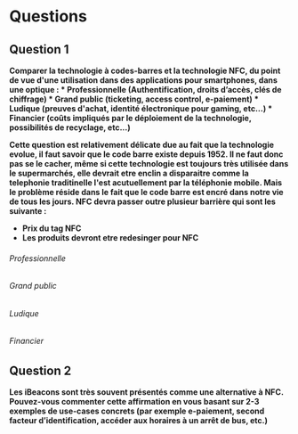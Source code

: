 
# Questions
##  Question 1
<strong>
Comparer la technologie à codes-barres et la technologie NFC, du point de vue d'une utilisation dans
des applications pour smartphones, dans une optique :
* <strong>Professionnelle (Authentification, droits d’accès, clés de chiffrage)
* <strong>Grand public (ticketing, access control, e-paiement)
* <strong>Ludique (preuves d'achat, identité électronique pour gaming, etc...)</strong>
* <strong>Financier (coûts impliqués par le déploiement de la technologie, possibilités de recyclage,
etc...)

Cette question est relativement délicate due au fait que la technologie evolue, il faut savoir que le code barre existe depuis 1952. Il ne faut donc pas se le cacher, même si cette technologie est toujours très utilisée dans le supermarchés, elle devrait etre enclin a disparaitre comme la telephonie traditinelle l'est acutuellement par la téléphonie mobile. Mais le problème réside dans le fait que le code barre est encré dans notre vie de tous les jours. NFC devra passer outre plusieur barrière qui sont les suivante :
* Prix du tag NFC
* Les produits devront etre redesinger pour NFC


###### Professionnelle
###### Grand public
###### Ludique
###### Financier



## Question 2
<strong>Les iBeacons sont très souvent présentés comme une alternative à NFC. Pouvez-vous commenter cette
affirmation en vous basant sur 2-3 exemples de use-cases concrets (par exemple e-paiement, second
facteur d’identification, accéder aux horaires à un arrêt de bus, etc.)</strong>

